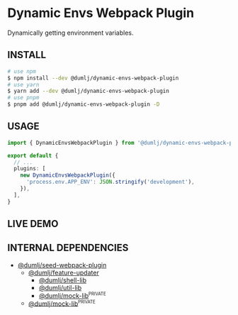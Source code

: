 <!-- This file is dynamically generated. please edit in __readme__ -->

# Dynamic Envs Webpack Plugin

Dynamically getting environment variables.

## INSTALL

```bash
# use npm
$ npm install --dev @dumlj/dynamic-envs-webpack-plugin
# use yarn
$ yarn add --dev @dumlj/dynamic-envs-webpack-plugin
# use pnpm
$ pnpm add @dumlj/dynamic-envs-webpack-plugin -D
```

## USAGE

```ts
import { DynamicEnvsWebpackPlugin } from '@dumlj/dynamic-envs-webpack-plugin'

export default {
  // ...
  plugins: [
    new DynamicEnvsWebpackPlugin({
      'process.env.APP_ENV': JSON.stringify('development'),
    }),
  ],
}
```

## LIVE DEMO

<dumlj-stackblitz height="800px" src="@dumlj-example/dynamic-envs-webpack-plugin"></dumlj-stackblitz>

## INTERNAL DEPENDENCIES

- [@dumlj/seed-webpack-plugin](https://github.com/dumlj/dumlj-build/tree/main/@webpack-plugin/dynamic-envs-webpack-plugin)
  - [@dumlj/feature-updater](https://github.com/dumlj/dumlj-build/tree/main/@webpack-plugin/dynamic-envs-webpack-plugin)
    - [@dumlj/shell-lib](https://github.com/dumlj/dumlj-build/tree/main/@webpack-plugin/dynamic-envs-webpack-plugin)
    - [@dumlj/util-lib](https://github.com/dumlj/dumlj-build/tree/main/@webpack-plugin/dynamic-envs-webpack-plugin)
    - [@dumlj/mock-lib](https://github.com/dumlj/dumlj-build/tree/main/@webpack-plugin/dynamic-envs-webpack-plugin)<sup><small>PRIVATE</small></sup>
  - [@dumlj/mock-lib](https://github.com/dumlj/dumlj-build/tree/main/@webpack-plugin/dynamic-envs-webpack-plugin)<sup><small>PRIVATE</small></sup>
